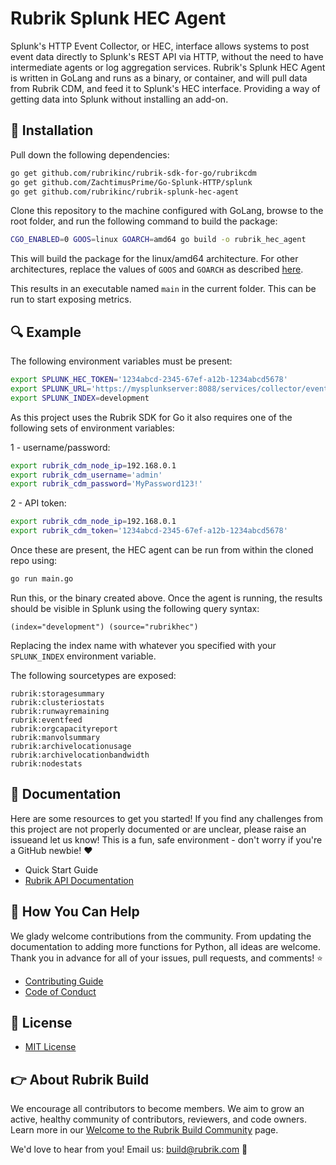 # Rubrik Splunk HEC Agent

Splunk's HTTP Event Collector, or HEC, interface allows systems to post event data directly to Splunk's REST API via HTTP, without the need to have intermediate agents or log aggregation services. Rubrik's Splunk HEC Agent is written in GoLang and runs as a binary, or container, and will pull data from Rubrik CDM, and feed it to Splunk's HEC interface. Providing a way of getting data into Splunk without installing an add-on.

## :hammer: Installation

Pull down the following dependencies:

```bash
go get github.com/rubrikinc/rubrik-sdk-for-go/rubrikcdm
go get github.com/ZachtimusPrime/Go-Splunk-HTTP/splunk
go get github.com/rubrikinc/rubrik-splunk-hec-agent
```

Clone this repository to the machine configured with GoLang, browse to the root folder, and run the following command to build the package:

```bash
CGO_ENABLED=0 GOOS=linux GOARCH=amd64 go build -o rubrik_hec_agent
```

This will build the package for the linux/amd64 architecture. For other architectures, replace the values of `GOOS` and `GOARCH` as described [here](https://gist.github.com/asukakenji/f15ba7e588ac42795f421b48b8aede63).

This results in an executable named `main` in the current folder. This can be run to start exposing metrics.

## :mag: Example

The following environment variables must be present:

```bash
export SPLUNK_HEC_TOKEN='1234abcd-2345-67ef-a12b-1234abcd5678'
export SPLUNK_URL='https://mysplunkserver:8088/services/collector/event'
export SPLUNK_INDEX=development
```

As this project uses the Rubrik SDK for Go it also requires one of the following sets of environment variables:

1 - username/password:

```bash
export rubrik_cdm_node_ip=192.168.0.1
export rubrik_cdm_username='admin'
export rubrik_cdm_password='MyPassword123!'
```

2 - API token:

```bash
export rubrik_cdm_node_ip=192.168.0.1
export rubrik_cdm_token='1234abcd-2345-67ef-a12b-1234abcd5678'
```

Once these are present, the HEC agent can be run from within the cloned repo using:

```bash
go run main.go
```

Run this, or the binary created above. Once the agent is running, the results should be visible in Splunk using the following query syntax:

```none
(index="development") (source="rubrikhec")
```

Replacing the index name with whatever you specified with your `SPLUNK_INDEX` environment variable.

The following sourcetypes are exposed:

```none
rubrik:storagesummary
rubrik:clusteriostats
rubrik:runwayremaining
rubrik:eventfeed
rubrik:orgcapacityreport
rubrik:manvolsummary
rubrik:archivelocationusage
rubrik:archivelocationbandwidth
rubrik:nodestats
```

## :blue_book: Documentation

Here are some resources to get you started! If you find any challenges from this project are not properly documented or are unclear, please raise an issueand let us know! This is a fun, safe environment - don't worry if you're a GitHub newbie! :heart:

* Quick Start Guide
* [Rubrik API Documentation](https://github.com/rubrikinc/api-documentation)

## :muscle: How You Can Help

We glady welcome contributions from the community. From updating the documentation to adding more functions for Python, all ideas are welcome. Thank you in advance for all of your issues, pull requests, and comments! :star:

* [Contributing Guide](CONTRIBUTING.md)
* [Code of Conduct](CODE_OF_CONDUCT.md)

## :pushpin: License

* [MIT License](LICENSE)

## :point_right: About Rubrik Build

We encourage all contributors to become members. We aim to grow an active, healthy community of contributors, reviewers, and code owners. Learn more in our [Welcome to the Rubrik Build Community](https://github.com/rubrikinc/welcome-to-rubrik-build) page.

We'd  love to hear from you! Email us: build@rubrik.com :love_letter:
